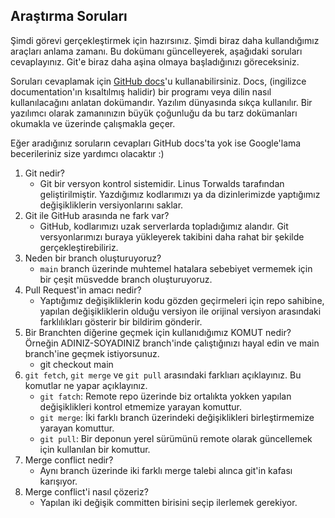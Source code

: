 ## Araştırma Soruları

Şimdi görevi gerçekleştirmek için hazırsınız. Şimdi biraz daha kullandığımız araçları anlama zamanı. Bu dokümanı güncelleyerek, aşağıdaki soruları cevaplayınız. Git'e biraz daha aşina olmaya başladığınızı göreceksiniz. 

Soruları cevaplamak için [GitHub docs](https://docs.github.com/en)'u kullanabilirsiniz. Docs, (ingilizce documentation'ın kısaltılmış halidir) bir programı veya dilin nasıl kullanılacağını anlatan dokümandır. Yazılım dünyasında sıkça kullanılır. Bir yazılımcı olarak zamanınızın büyük çoğunluğu da bu tarz dokümanları okumakla ve üzerinde çalışmakla geçer.

Eğer aradığınız soruların cevapları GitHub docs'ta yok ise Google'lama becerileriniz size yardımcı olacaktır :)

1. Git nedir?
	* Git bir versyon kontrol sistemidir. Linus Torwalds tarafından geliştirilmiştir. Yazdığımız kodlarımızı ya da dizinlerimizde yaptığımız değişikliklerin versiyonlarını saklar.
2. Git ile GitHub arasında ne fark var?
	* GitHub, kodlarımızı uzak serverlarda topladığımız alandır. Git versyonlarımızı buraya yükleyerek takibini daha rahat bir şekilde gerçekleştirebiliriz.
3. Neden bir branch oluşturuyoruz?
	* `main` branch üzerinde muhtemel hatalara sebebiyet vermemek için bir çeşit müsvedde branch oluşturuyoruz.
4. Pull Request'in amacı nedir?
	* Yaptığımız değişikliklerin kodu gözden geçirmeleri için repo sahibine, yapılan değişikliklerin olduğu versiyon ile orijinal versiyon arasındaki farklılıkları gösterir bir bildirim gönderir.
5. Bir Branchten diğerine geçmek için kullanıdığımız KOMUT nedir? Örneğin ADINIZ-SOYADINIZ branch'inde çalıştığınızı hayal edin ve main branch'ine geçmek istiyorsunuz.
	* git checkout main
6. `git fetch`, `git merge` ve `git pull` arasındaki farklıarı açıklayınız. Bu komutlar ne yapar açıklayınız.
	* `git fatch`: Remote repo üzerinde biz ortalıkta yokken yapılan değişiklikleri kontrol etmemize yarayan komuttur.
	* `git merge`: İki farklı branch üzerindeki değişiklikleri birleştirmemize yarayan komuttur.
	* `git pull`:  Bir deponun yerel sürümünü remote olarak güncellemek için kullanılan bir komuttur.
7. Merge conflict nedir?
	* Aynı branch üzerinde iki farklı merge talebi alınca git'in kafası karışıyor. 
8. Merge conflict'i nasıl çözeriz?
	* Yapılan iki değişik committen birisini seçip ilerlemek gerekiyor.
